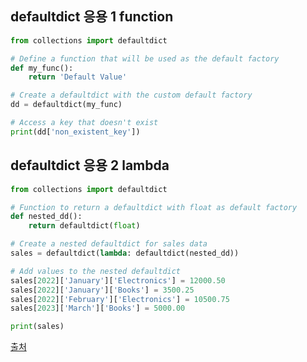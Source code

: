 ## defaultdict 응용 1 function
```python
from collections import defaultdict

# Define a function that will be used as the default factory
def my_func():
    return 'Default Value'

# Create a defaultdict with the custom default factory
dd = defaultdict(my_func)

# Access a key that doesn't exist
print(dd['non_existent_key'])
```

## defaultdict 응용 2 lambda
```python
from collections import defaultdict

# Function to return a defaultdict with float as default factory
def nested_dd():
    return defaultdict(float)

# Create a nested defaultdict for sales data
sales = defaultdict(lambda: defaultdict(nested_dd))

# Add values to the nested defaultdict
sales[2022]['January']['Electronics'] = 12000.50
sales[2022]['January']['Books'] = 3500.25
sales[2022]['February']['Electronics'] = 10500.75
sales[2023]['March']['Books'] = 5000.00

print(sales)
```




[출처](https://likegeeks.com/python-defaultdict/)
